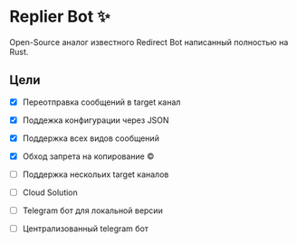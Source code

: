 # Replier Bot ✨

Open-Source аналог известного Redirect Bot написанный полностью на Rust.



## Цели

- [x]  Переотправка сообщений в target канал

- [x]  Поддежка конфигурации через JSON

- [x]  Поддержка всех видов сообщений

- [x]  Обход запрета на копирование ©

- [ ]  Поддержка нескольих target каналов

- [ ]  Cloud Solution

- [ ]  Telegram бот для локальной версии

- [ ]  Централизованный telegram бот


